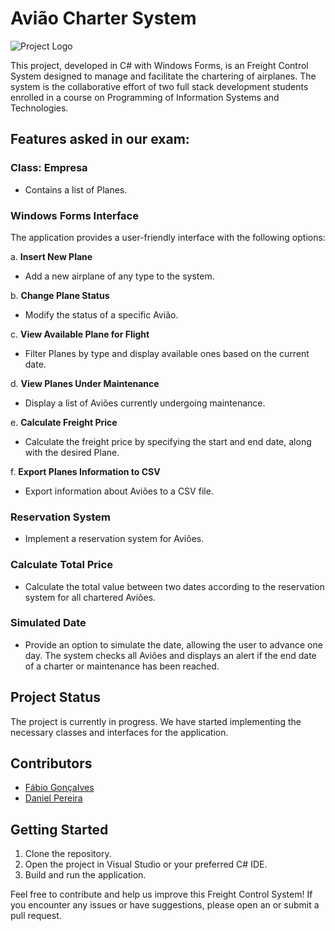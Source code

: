 # Avião Charter System

![Project Logo](add_your_project_logo_url_here)

This project, developed in C# with Windows Forms, is an Freight Control System designed to manage and facilitate the chartering of airplanes. The system is the collaborative effort of two full stack development students enrolled in a course on Programming of Information Systems and Technologies.

## Features asked in our exam:

### Class: Empresa
- Contains a list of Planes.

### Windows Forms Interface
The application provides a user-friendly interface with the following options:

a. **Insert New Plane**
   - Add a new airplane of any type to the system.

b. **Change Plane Status**
   - Modify the status of a specific Avião.

c. **View Available Plane for Flight**
   - Filter Planes by type and display available ones based on the current date.

d. **View Planes Under Maintenance**
   - Display a list of Aviões currently undergoing maintenance.

e. **Calculate Freight Price**
   - Calculate the freight price by specifying the start and end date, along with the desired Plane.

f. **Export Planes Information to CSV**
   - Export information about Aviões to a CSV file.

### Reservation System
- Implement a reservation system for Aviões.

### Calculate Total Price
- Calculate the total value between two dates according to the reservation system for all chartered Aviões.

### Simulated Date
- Provide an option to simulate the date, allowing the user to advance one day. The system checks all Aviões and displays an alert if the end date of a charter or maintenance has been reached.

## Project Status
The project is currently in progress. We have started implementing the necessary classes and interfaces for the application.

## Contributors
- [Fábio Gonçalves](https://github.com/fabi0wz)
- [Daniel Pereira](https://github.com/Daniel22Pereira)

## Getting Started
1. Clone the repository.
2. Open the project in Visual Studio or your preferred C# IDE.
3. Build and run the application.

Feel free to contribute and help us improve this Freight Control System! If you encounter any issues or have suggestions, please open an or submit a pull request.
